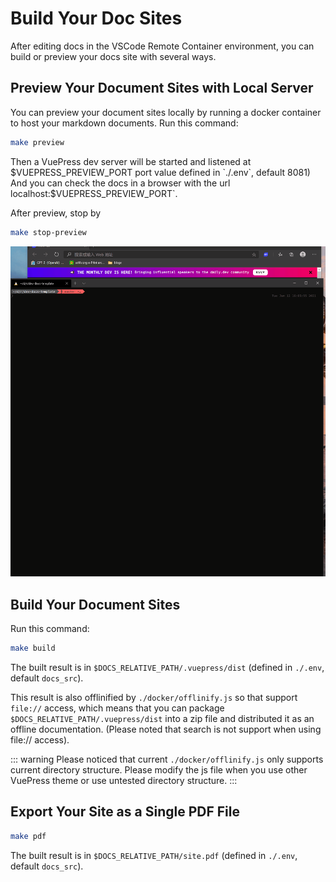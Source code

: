 # Build Your Doc Sites

After editing docs in the VSCode Remote Container environment, you can build or preview your docs site with several ways.

## Preview Your Document Sites with Local Server

You can preview your document sites locally by running a docker container to host your markdown documents.
Run this command:

```bash
make preview
```

Then a VuePress dev server will be started and listened at $VUEPRESS_PREVIEW_PORT port value defined in `./.env`, default 8081)
And you can check the docs in a browser with the url localhost:$VUEPRESS_PREVIEW_PORT`.

After preview, stop by

```bash
make stop-preview
```

![](./preview-docs.gif)

##  Build Your Document Sites

Run this command:

```bash
make build
```

The built result is in `$DOCS_RELATIVE_PATH/.vuepress/dist` (defined in `./.env`, default `docs_src`).

This result is also offlinified by `./docker/offlinify.js` so that support `file://` access, which means 
that you can package `$DOCS_RELATIVE_PATH/.vuepress/dist` into a zip file and distributed it as an offline documentation. (Please noted that search is not support when using file:// access).

::: warning
Please noticed that current `./docker/offlinify.js` only supports current directory structure. Please modify the js file when you use other VuePress theme or use untested directory structure.
:::

## Export Your Site as a Single PDF File

```bash
make pdf
```

The built result is in `$DOCS_RELATIVE_PATH/site.pdf` (defined in `./.env`, default `docs_src`).